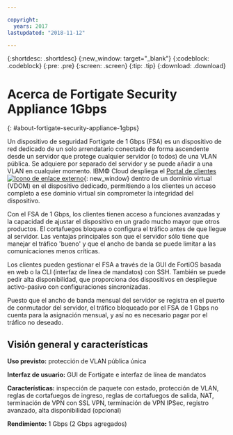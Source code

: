 ```yaml
---

copyright:
  years: 2017
lastupdated: "2018-11-12"

---
```


{:shortdesc: .shortdesc}
{:new_window: target="_blank"}
{:codeblock: .codeblock}
{:pre: .pre}
{:screen: .screen}
{:tip: .tip}
{:download: .download}

# Acerca de Fortigate Security Appliance 1Gbps
{: #about-fortigate-security-appliance-1gbps}

Un dispositivo de seguridad Fortigate de 1 Gbps (FSA) es un dispositivo de red dedicado de un solo arrendatario conectado de forma ascendente desde un servidor que protege cualquier servidor (o todos) de una VLAN pública. Se adquiere por separado del servidor y se puede añadir a una VLAN en cualquier momento.  IBM© Cloud despliega el [Portal de clientes ![Icono de enlace externo](../../icons/launch-glyph.svg "Icono de enlace externo")](http://www.fortinet.com/sites/default/files/productdatasheets/FortiGate-300C.pdf){: new_window} dentro de un dominio virtual (VDOM) en el dispositivo dedicado, permitiendo a los clientes un acceso completo a ese dominio virtual sin comprometer la integridad del dispositivo. 

Con el FSA de 1 Gbps, los clientes tienen acceso a funciones avanzadas y la capacidad de ajustar el dispositivo en un grado mucho mayor que otros productos. El cortafuegos bloquea o configura el tráfico antes de que llegue al servidor. Las ventajas principales son que el servidor sólo tiene que manejar el tráfico 'bueno' y que el ancho de banda se puede limitar a las comunicaciones menos críticas. 

Los clientes pueden gestionar el FSA a través de la GUI de FortiOS basada en web o la CLI (interfaz de línea de mandatos) con SSH. También se puede pedir alta disponibilidad, que proporciona dos dispositivos en despliegue activo-pasivo con configuraciones sincronizadas.

Puesto que el ancho de banda mensual del servidor se registra en el puerto de conmutador del servidor, el tráfico bloqueado por el FSA de 1 Gbps no cuenta para la asignación mensual, y así no es necesario pagar por el tráfico no deseado.

## Visión general y características

**Uso previsto:** protección de VLAN pública única

**Interfaz de usuario:** GUI de Fortigate e interfaz de línea de mandatos

**Características:** inspección de paquete con estado, protección de VLAN, reglas de cortafuegos de ingreso, reglas de cortafuegos de salida, NAT, terminación de VPN con SSL VPN, terminación de VPN IPSec, registro avanzado, alta disponibilidad (opcional)

**Rendimiento:** 1 Gbps (2 Gbps agregados)
